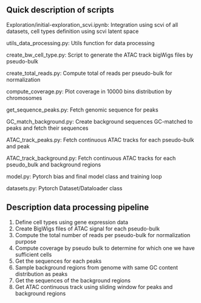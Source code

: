 Quick description of scripts
--------------------------------------------------------------

Exploration/initial-exploration_scvi.ipynb: Integration using scvi of all datasets, cell types definition using scvi latent space 

utils_data_processing.py: Utils function for data processing

create_bw_cell_type.py: Script to generate the ATAC track bigWigs files by pseudo-bulk 

create_total_reads.py: Compute total of reads per pseudo-bulk for normalization

compute_coverage.py: Plot coverage in 10000 bins distribution by chromosomes

get_sequence_peaks.py: Fetch genomic sequence for peaks

GC_match_background.py: Create background sequences GC-matched to peaks and fetch their sequences

ATAC_track_peaks.py: Fetch continuous ATAC tracks for each pseudo-bulk and peak 

ATAC_track_background.py: Fetch continuous ATAC tracks for each pseudo_bulk and background regions

model.py: Pytorch bias and final model class and training loop

datasets.py: Pytorch Dataset/Dataloader class 

Description data processing pipeline
--------------------------------------------------------------

1. Define cell types using gene expression data
2. Create BigWigs files of ATAC signal for each pseudo-bulk
3. Compute the total number of reads per pseudo-bulk for normalization purpose
4. Compute coverage by pseudo bulk to determine for which one we have sufficient cells
5. Get the sequences for each peaks
6. Sample background regions from genome with same GC content distribution as peaks
7. Get the sequences of the background regions
8. Get ATAC continuous track using sliding window for peaks and background regions